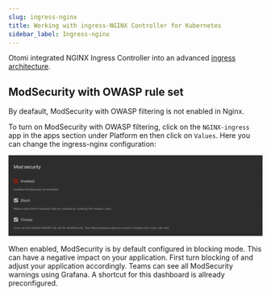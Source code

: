 ```yaml
---
slug: ingress-nginx
title: Working with ingress-NGINX Controller for Kubernetes
sidebar_label: Ingress-nginx
---
```


Otomi integrated NGINX Ingress Controller into an advanced [ingress architecture](/about/architecture#ingress--sso).

## ModSecurity with OWASP rule set

By deafault, ModSecurity with OWASP filtering is not enabled in Nginx.

To turn on ModSecurity with OWASP filtering, click on the `NGINX-ingress` app in the apps section under Platform en then click on `Values`. Here you can change the ingress-nginx configuration:

![NGINX Modsecurity](../img/mod-security.png)

When enabled, ModSecurity is by default configured in blocking mode. This can have a negative impact on your application. First turn blocking of and adjust your application accordingly. Teams can see all ModSecurity warnings using Grafana. A shortcut for this dashboard is allready preconfigured.